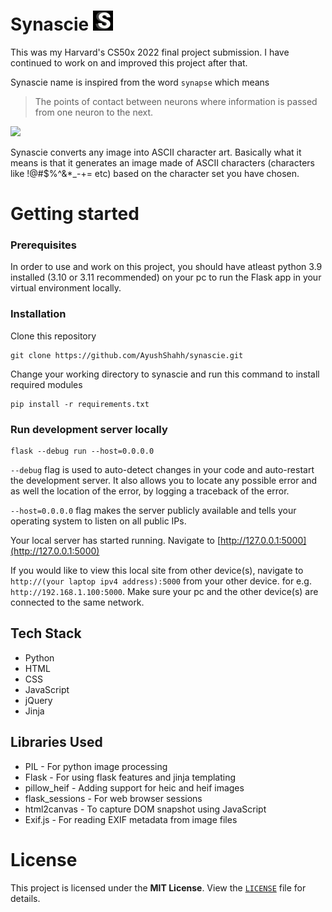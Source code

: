# Synascie <img src="static/favicons/favicon-32x32.png">
This was my Harvard's CS50x 2022 final project submission. I have continued to work on and improved this project after that.

Synascie name is inspired from the word `synapse` which means
> The points of contact between neurons where information is passed from one neuron to the next.

<img src="static/asciidog.JPG" height=300>

Synascie converts any image into ASCII character art. Basically what it means is that it generates an image made of ASCII characters (characters like !@#$%^&*_-+= etc) based on the character set you have chosen.

# Getting started
### Prerequisites
In order to use and work on this project, you should have atleast python 3.9 installed (3.10 or 3.11 recommended) on your pc to run the Flask app in your virtual environment locally.

### Installation
Clone this repository
``` terminal
git clone https://github.com/AyushShahh/synascie.git
```
Change your working directory to synascie and run this command to install required modules
```terminal
pip install -r requirements.txt
```

### Run development server locally
``` terminal
flask --debug run --host=0.0.0.0
```
`--debug` flag is used to auto-detect changes in your code and auto-restart the development server. It also allows you to locate any possible error and as well the location of the error, by logging a traceback of the error.

`--host=0.0.0.0` flag makes the server publicly available and tells your operating system to listen on all public IPs.

Your local server has started running. Navigate to [http://127.0.0.1:5000](http://127.0.0.1:5000)

If you would like to view this local site from other device(s), navigate to `http://(your laptop ipv4 address):5000` from your other device. for e.g. `http://192.168.1.100:5000`. Make sure your pc and the other device(s) are connected to the same network.

## Tech Stack
- Python
- HTML
- CSS
- JavaScript
- jQuery
- Jinja

## Libraries Used
- PIL - For python image processing
- Flask - For using flask features and jinja templating
- pillow_heif - Adding support for heic and heif images
- flask_sessions - For web browser sessions
- html2canvas - To capture DOM snapshot using JavaScript
- Exif.js - For reading EXIF metadata from image files

# License
This project is licensed under the **MIT License**. View the [`LICENSE`](https://github.com/AyushShahh/synascie/blob/main/LICENSE) file for details.
